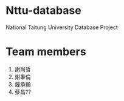 # Nttu-database
National Taitung University Database Project
# Team members
1. 謝尚哲
2. 謝秉倫
3. 鐘承翰
4. 蔡昌??
